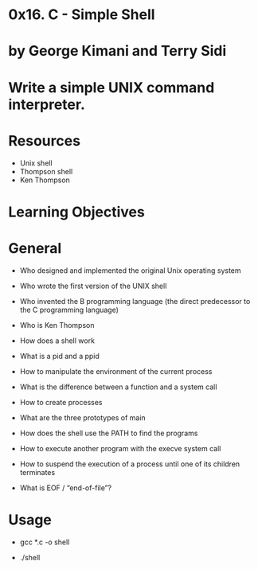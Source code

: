 # 0x16. C - Simple Shell

# by George Kimani and Terry Sidi

# Write a simple UNIX command interpreter.

# Resources

- Unix shell
- Thompson shell
- Ken Thompson

# Learning Objectives

# General
- Who designed and implemented the original Unix operating system

- Who wrote the first version of the UNIX shell

- Who invented the B programming language (the direct predecessor to the C programming language)

- Who is Ken Thompson

- How does a shell work

- What is a pid and a ppid

- How to manipulate the environment of the current process

- What is the difference between a function and a system call

- How to create processes

- What are the three prototypes of main

- How does the shell use the PATH to find the programs

- How to execute another program with the execve system call

- How to suspend the execution of a process until one of its children terminates

- What is EOF / “end-of-file”?

# Usage

- gcc *.c -o shell

- ./shell

